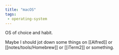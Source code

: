 ```yaml
---
title: "macOS"
tags:
 - operating-system
---
```


OS of choice and habit.

Maybe I should jot down some things on [[Alfred]] or [[notes/tools/Homebrew]] or [[iTerm2]] or something.
